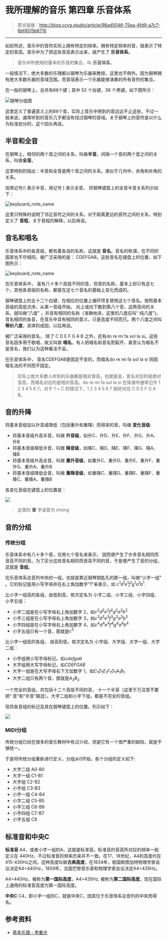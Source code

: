 # 我所理解的音乐 第四章 乐音体系

[annotation]: <id> (98ad5046-75ea-4fd9-a7c7-6bf8515b6710)
[annotation]: <status> (public)
[annotation]: <create_time> (2019-05-27 21:22:28)
[annotation]: <category> (音乐的迷思)
[annotation]: <tags> (音乐理论)
[annotation]: <comments> (false)
[annotation]: <topic> (我所理解的音乐)
[annotation]: <index> (4)

> 原文链接：<http://blog.ccyg.studio/article/98ad5046-75ea-4fd9-a7c7-6bf8515b6710>

---

如前所述，音乐中的音符实际上拥有特定的频率。拥有特定频率的音，就表示了特定的音高。音乐中为了把这些音高表示出来，就产生了 **乐音体系**。

> 音乐中所使用的基本的乐音的集合，叫 **乐音体系**。

一般情况下，绝大多数的乐理都以钢琴为乐器来教授，这里也不例外。因为钢琴拥有绝大多数乐器的音域范围。而音域表示一个乐器能够演奏的所有音符的集合。

在一般的钢琴上，总共有88个键；其中 52 个白键，36 个黑键。如下图所示：

![钢琴分组图](../images/Piano_Frequencies.svg)

这里定义了普遍意义上的88个音，实际上音乐中用到的音远远不止这些，不过一般来说，通常听到的音乐几乎都没有找过钢琴的音域。关于钢琴上的音符是以什么为标准划分的，这个回头再说。

## 半音和全音

在钢琴上，相邻的两个音之间的关系，叫做**半音**。间隔一个音的两个音之间的关系，叫做**全音**。

这里特别的指出：半音和全音是两个音之间的关系，类似于几何中，余角和补角的关系。

现用记号/\ 表示半音，用记号 [ 表示全音， 将钢琴键盘上的全音半音关系列示如下：

![keyboard_note_name](images/keyboard_notes.jpg)

这里只特殊的说明了邻近音符之间的关系，对于距离更远的音符之间的关系，特别定义了 **音程**，关于音程的解释，以后再说。

## 音名和唱名

乐音体系中的各音级，都有着各自的名称，这就是 **音名**。音名的称谓，在不同的国家也不尽相同，被广泛采用的是： CDEFGAB。这些音名在键盘上的位置，如下图所示：

![keyboard_note_name](images/keyboard_note_name.jpg)

在乐音体系中， 虽有八十多个高低不同的音，但音的名称，基本上却只有这七个，其他各音级的名称，都是在这七个音名的基础上变化而成的。

钢琴键盘上的五十二个白键，在相应的位置上循环项复使用这七个音名。按照基本音级的高低次序，从某一音级开始， 向上或向下数到第八个音，这两音间的关系，就叫做“八度” ，并具有相同的名称（准确地讲，这里的八度应叫“ 纯八度")。音名相同的各音，在音乐中具有相同的意义，只是高度不同而已。两个八度之间叫 **等价八度**，具体的成因，以后再说。

被广泛采用的音名， 除了 C D E F G A B 之外，还有do re mi fa sol la si。这些音名因多用于歌唱，故又叫做 **唱名**。有人把唱名和音名割裂开，甚至认为唱名不是音名，我们认为这种看法不妥。

在乐音体系中， 音名CDEFGAB是固定不变的，而唱名do re mi fa sol la si 则因唱名法的不同而不固定。

> 实际上绝大多数人听到的乐曲都是相对音高，也就是说，音名对应的是绝对音高，而唱名对应的是相对音高。do re mi fa sol la si 在简谱中通常记作 1 2 3 4 5 6 7。对于 1 = C 的情况下，1 2 3 4 5 6 7 刚好对应 C D E F G A B。

## 音的升降

将基本音级加以升高或降低（包括重升和重降）而得来的音，叫做 **变化音级**:

- 将基本音级升高半音，叫做 **升音级**，如升C、升D、升E、升F、升G、升A、升B
- 将基本音级降低半音，叫做 **降音级**，如降C、降D、降E、降F、降G、降A、降B
- 将基本音级升高全音，叫做 **重升音级**，如重升C、重升D、重升E、重升F、重升G、重升A、重升B
- 将基本音级降低全音，叫做 **重降音级**，如重降C、重降D、重降E、重降F、重降C、重降A、重降B

各变化音级在键盘上的位置是：

![](images/note_sharp_flat.jpg)

> 这里的 **重** 字读音为 chóng

## 音的分组

### 传统分组

乐音体系中有八十多个音，仅用七个音名来表示， 因而便产生了许多音名相同而音高不同的音。为了区分这些音名相同而音高不同的音，于是便产生了音的分组，这就是 **音组**。

在乐音体系总音列中央的一组，也就是靠近钢琴钥匙孔的那一组，叫做“小字一组” 。它的标记是用小写字母井在右上角加数字"1"来表示，如 $c^1 d^1 e^1 f^1 g^1 a^1 b^1$.

比小字一组高的各组，由低到高，依次定名为 小字二组、小字三组、小字四组、小字五组：

- 小字二组是在小写字母右上角加数字 2，如$c^2 d^2 e^2 f^2 g^2 a^2 b^2$
- 小字三组是在小写字母右上角加数字 3，如$c^3 d^3 e^3 f^3 g^3 a^3 b^3$
- 小字四组是在小写字母右上角加数字 4，如$c^4 d^4 e^4 f^4 g^4 a^4 b^4$
- 小字五组只有一个音，那就是$c^5$

比小字一组低的各组， 由高到低，依次定名为 小字组、大字组、大字一组、大字二组：

- 小字组用小写字母标记，如$c d e f g a b$
- 大字组用大写字母标记，如$C D E F G A B$
- 大字一组是在大写字母右下方加数字 1，如$C_1 D_1 E_1 F_1 G_1 A_1 B_1$
- 大字二组只有两个音，那就是$A_2 B_2$

一个完全的音组，共包括十二个高低不同的音， 十一个半音（这里于万注意不要把“ 音”和“半音”搞混）。大字二组和小字下组，都是不完全的音组。

现将各音组的标记及其在钢琴键盘上的位置。列示如下：

![](images/keyboard_notes_group.jpg)

### MIDI分组

传统分组已经在很多的音乐教材中有过介绍，但是它有一个很严重的缺陷，就是不够统一。

于是将传统分组重新进行定义，分组从0开始，各个分组的定义如下:

- 大字二组 A0-B0
- 大字一组 C1-B1
- 大字组 C2-B2
- 小字组 C3-B3
- 小字一组 C4-B4
- 小字二组 C5-B5
- 小字三组 C6-B6
- 小字四组 C7-B7
- 小字五组 C8

## 标准音和中央C

**标准音** A4，或者小字一组的A，这就是标准音。标准音的音高所对应的频率一般定义在 440Hz，不过标准音的频率历来并不一致。在17、18世纪，A4的高度约在415-430Hz之间，这种高度叫做**古典高度**。在1834年，稳国斯图加特物理学家会议决定A4=440Hz，1859年，法国巴黎音乐家和物理学家会议决定A4=435Hz。

A4=440Hz，被称为**第一国际高度**，A4=435Hz, 被称为**第二国际高度**。现在国际上通用的标准音高度为第一国际高度。

**中央C** C4，即小字一组的C，就是中央C，因其位于乐音体系总音列的中央而得名。

## 参考资料

- [基本乐理 - 李重光](https://book.douban.com/subject/3902787/)